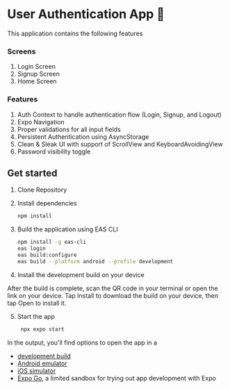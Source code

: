 # User Authentication App 👋
This application contains the following features

### Screens
1. Login Screen
2. Signup Screen
3. Home Screen

### Features
1. Auth Context to handle authentication flow (Login, Signup, and Logout)
2. Expo Navigation
3. Proper validations for all input fields
4. Persistent Authentication using AsyncStorage
5. Clean & Sleak UI with support of ScrollView and KeyboardAvoidingView
6. Password visibility toggle

## Get started

1. Clone Repository

2. Install dependencies

   ```bash
   npm install
   ```

3. Build the application using EAS CLI
   
    ```bash
    npm install -g eas-cli
    eas login
    eas build:configure
    eas build --platform android --profile development
   ```

4. Install the development build on your device
   
After the build is complete, scan the QR code in your terminal or open the link on your device. Tap Install to download the build on your device, then tap Open to install it.

5. Start the app

   ```bash
    npx expo start
   ```

In the output, you'll find options to open the app in a

- [development build](https://docs.expo.dev/develop/development-builds/introduction/)
- [Android emulator](https://docs.expo.dev/workflow/android-studio-emulator/)
- [iOS simulator](https://docs.expo.dev/workflow/ios-simulator/)
- [Expo Go](https://expo.dev/go), a limited sandbox for trying out app development with Expo

